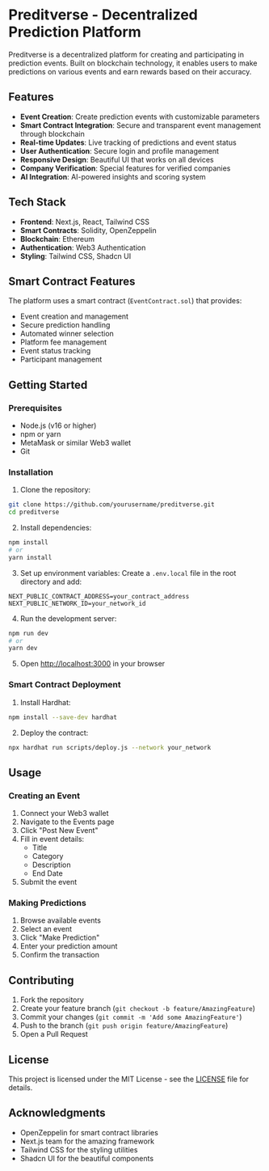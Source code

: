 # Preditverse - Decentralized Prediction Platform

Preditverse is a decentralized platform for creating and participating in prediction events. Built on blockchain technology, it enables users to make predictions on various events and earn rewards based on their accuracy.

## Features

- **Event Creation**: Create prediction events with customizable parameters
- **Smart Contract Integration**: Secure and transparent event management through blockchain
- **Real-time Updates**: Live tracking of predictions and event status
- **User Authentication**: Secure login and profile management
- **Responsive Design**: Beautiful UI that works on all devices
- **Company Verification**: Special features for verified companies
- **AI Integration**: AI-powered insights and scoring system

## Tech Stack

- **Frontend**: Next.js, React, Tailwind CSS
- **Smart Contracts**: Solidity, OpenZeppelin
- **Blockchain**: Ethereum
- **Authentication**: Web3 Authentication
- **Styling**: Tailwind CSS, Shadcn UI

## Smart Contract Features

The platform uses a smart contract (`EventContract.sol`) that provides:

- Event creation and management
- Secure prediction handling
- Automated winner selection
- Platform fee management
- Event status tracking
- Participant management

## Getting Started

### Prerequisites

- Node.js (v16 or higher)
- npm or yarn
- MetaMask or similar Web3 wallet
- Git

### Installation

1. Clone the repository:
```bash
git clone https://github.com/yourusername/preditverse.git
cd preditverse
```

2. Install dependencies:
```bash
npm install
# or
yarn install
```

3. Set up environment variables:
Create a `.env.local` file in the root directory and add:
```
NEXT_PUBLIC_CONTRACT_ADDRESS=your_contract_address
NEXT_PUBLIC_NETWORK_ID=your_network_id
```

4. Run the development server:
```bash
npm run dev
# or
yarn dev
```

5. Open [http://localhost:3000](http://localhost:3000) in your browser

### Smart Contract Deployment

1. Install Hardhat:
```bash
npm install --save-dev hardhat
```

2. Deploy the contract:
```bash
npx hardhat run scripts/deploy.js --network your_network
```

## Usage

### Creating an Event

1. Connect your Web3 wallet
2. Navigate to the Events page
3. Click "Post New Event"
4. Fill in event details:
   - Title
   - Category
   - Description
   - End Date
5. Submit the event

### Making Predictions

1. Browse available events
2. Select an event
3. Click "Make Prediction"
4. Enter your prediction amount
5. Confirm the transaction

## Contributing

1. Fork the repository
2. Create your feature branch (`git checkout -b feature/AmazingFeature`)
3. Commit your changes (`git commit -m 'Add some AmazingFeature'`)
4. Push to the branch (`git push origin feature/AmazingFeature`)
5. Open a Pull Request

## License

This project is licensed under the MIT License - see the [LICENSE](LICENSE) file for details.

## Acknowledgments

- OpenZeppelin for smart contract libraries
- Next.js team for the amazing framework
- Tailwind CSS for the styling utilities
- Shadcn UI for the beautiful components 